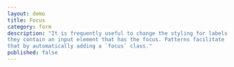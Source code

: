 ```yaml
---
layout: demo
title: Focus
category: form
description: "It is frequently useful to change the styling for labels or fieldsets if
they contain an input element that has the focus. Patterns facilitate
that by automatically adding a `focus` class."
published: false
---
```

